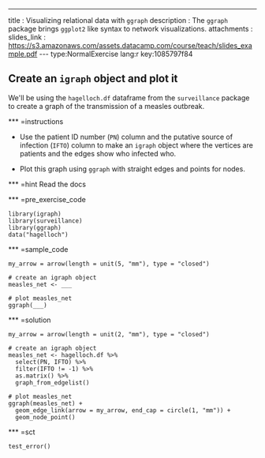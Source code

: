 ---
title       : Visualizing relational data with `ggraph`
description : The `ggraph` package brings `ggplot2` like syntax to network visualizations.
attachments :
  slides_link : https://s3.amazonaws.com/assets.datacamp.com/course/teach/slides_example.pdf
--- type:NormalExercise lang:r key:1085797f84
## Create an `igraph` object and plot it

We'll be using the `hagelloch.df` dataframe from the `surveillance` package to
create a graph of the transmission of a measles outbreak.

*** =instructions
- Use the patient ID number (`PN`) column and the putative source of infection
(`IFTO`) column to make an `igraph` object where the vertices are patients and
the edges show who infected who.

- Plot this graph using `ggraph` with straight edges and points for nodes.

*** =hint
Read the docs

*** =pre_exercise_code
```{r}
library(igraph)
library(surveillance)
library(ggraph)
data("hagelloch")
```

*** =sample_code
```{r}
my_arrow = arrow(length = unit(5, "mm"), type = "closed")

# create an igraph object
measles_net <- ___

# plot measles_net
ggraph(___)
```

*** =solution
```{r}
my_arrow = arrow(length = unit(2, "mm"), type = "closed")

# create an igraph object
measles_net <- hagelloch.df %>% 
  select(PN, IFTO) %>%
  filter(IFTO != -1) %>% 
  as.matrix() %>% 
  graph_from_edgelist()

# plot measles_net
ggraph(measles_net) +
  geom_edge_link(arrow = my_arrow, end_cap = circle(1, "mm")) +
  geom_node_point()
```

*** =sct
```{r}
test_error()
```
